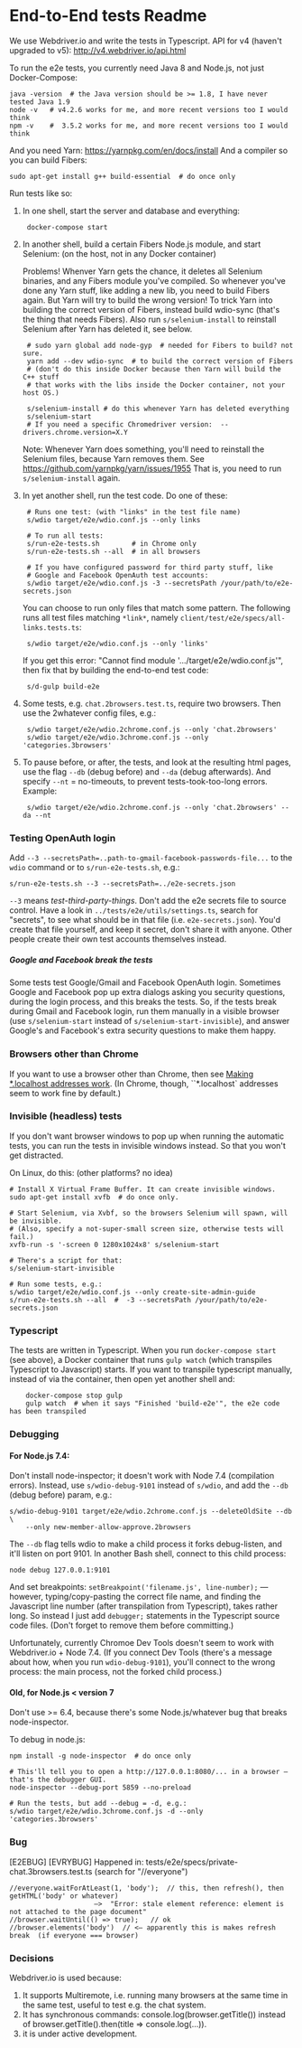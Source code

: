 End-to-End tests Readme
===================

We use Webdriver.io and write the tests in Typescript. API for v4 (haven't upgraded to v5): http://v4.webdriver.io/api.html

To run the e2e tests, you currently need Java 8 and Node.js, not just Docker-Compose:

    java -version  # the Java version should be >= 1.8, I have never tested Java 1.9
    node -v   # v4.2.6 works for me, and more recent versions too I would think
    npm -v    #  3.5.2 works for me, and more recent versions too I would think

And you need Yarn: https://yarnpkg.com/en/docs/install
And a compiler so you can build Fibers:

    sudo apt-get install g++ build-essential  # do once only

Run tests like so:

1. In one shell, start the server and database and everything:

        docker-compose start

1. In another shell, build a certain Fibers Node.js module, and start Selenium: (on the host,
   not in any Docker container)
   
   Problems! Whenver Yarn gets the chance, it deletes all Selenium binaries, and
   any Fibers module you've compiled. So whenever you've done any Yarn stuff, like
   adding a new lib, you need to build Fibers again. But Yarn will try to build the
   wrong version! To trick Yarn into building the correct version of Fibers,
   instead build wdio-sync (that's the thing that needs Fibers).
   Also run `s/selenium-install` to reinstall Selenium after Yarn has deleted it, see below.

        # sudo yarn global add node-gyp  # needed for Fibers to build? not sure.
        yarn add --dev wdio-sync  # to build the correct version of Fibers
        # (don't do this inside Docker because then Yarn will build the C++ stuff
        # that works with the libs inside the Docker container, not your host OS.)
        
        s/selenium-install # do this whenever Yarn has deleted everything
        s/selenium-start
        # If you need a specific Chromedriver version:  --drivers.chrome.version=X.Y

    Note: Whenever Yarn does something, you'll need to reinstall the Selenium files, because
    Yarn removes them. See https://github.com/yarnpkg/yarn/issues/1955
    That is, you need to run `s/selenium-install` again.

1. In yet another shell, run the test code. Do one of these:

        # Runs one test: (with "links" in the test file name)
        s/wdio target/e2e/wdio.conf.js --only links

        # To run all tests:
        s/run-e2e-tests.sh        # in Chrome only
        s/run-e2e-tests.sh --all  # in all browsers

        # If you have configured password for third party stuff, like
        # Google and Facebook OpenAuth test accounts:
        s/wdio target/e2e/wdio.conf.js -3 --secretsPath /your/path/to/e2e-secrets.json

    You can choose to run only files that match some pattern. The following runs
    all test files matching `*link*`, namely `client/test/e2e/specs/all-links.tests.ts`:

        s/wdio target/e2e/wdio.conf.js --only 'links'

    If you get this error: "Cannot find module '.../target/e2e/wdio.conf.js'", then
    fix that by building the end-to-end test code:

        s/d-gulp build-e2e

1. Some tests, e.g. `chat.2browsers.test.ts`, require two browsers. Then use the 2whatever config files, e.g.:

        s/wdio target/e2e/wdio.2chrome.conf.js --only 'chat.2browsers'
        s/wdio target/e2e/wdio.3chrome.conf.js --only 'categories.3browsers'

1. To pause before, or after, the tests, and look at the resulting html pages, use the flag
    `--db` (debug before) and `--da` (debug afterwards).
     And specify `--nt` = no-timeouts, to prevent tests-took-too-long errors. Example:

        s/wdio target/e2e/wdio.2chrome.conf.js --only 'chat.2browsers' --da --nt


### Testing OpenAuth login

Add `--3 --secretsPath=..path-to-gmail-facebook-passwords-file...` to the `wdio` command 
or to `s/run-e2e-tests.sh`, e.g.:
 
```
s/run-e2e-tests.sh --3 --secretsPath=../e2e-secrets.json
```

`--3` means *test-third-party-things*.
Don't add the e2e secrets file to source control.
Have a look in `../tests/e2e/utils/settings.ts`,
search for "secrets", to see what should be in that file (i.e. `e2e-secrets.json`).
You'd create that file yourself, and keep it secret, don't share it with anyone.
Other people create their own test accounts themselves instead.

##### Google and Facebook break the tests

Some tests test Google/Gmail and Facebook OpenAuth login. Sometimes Google and Facebook pop up
extra dialogs asking you security questions, during the login process, and this breaks the tests.
So, if the tests break during Gmail and Facebook login, run them manually in a visible browser
(use `s/selenium-start` instead of `s/selenium-start-invisible`), and answer Google's and
Facebook's extra security questions to make them happy.


### Browsers other than Chrome

If you want to use a browser other than Chrome, then see [Making *.localhost addresses work](./wildcard-dot-localhost.md).
(In Chrome, though, ``*.localhost` addresses seem to work fine by default.)


### Invisible (headless) tests

If you don't want browser windows to pop up when running the automatic tests, you can run
the tests in invisible windows instead. So that you won't get distracted.

On Linux, do this: (other platforms? no idea)

    # Install X Virtual Frame Buffer. It can create invisible windows.
    sudo apt-get install xvfb  # do once only.

    # Start Selenium, via Xvbf, so the browsers Selenium will spawn, will be invisible.
    # (Also, specify a not-super-small screen size, otherwise tests will fail.)
    xvfb-run -s '-screen 0 1280x1024x8' s/selenium-start

    # There's a script for that:
    s/selenium-start-invisible

    # Run some tests, e.g.:
    s/wdio target/e2e/wdio.conf.js --only create-site-admin-guide
    s/run-e2e-tests.sh --all  #  -3 --secretsPath /your/path/to/e2e-secrets.json


### Typescript

The tests are written in Typescript. When you run `docker-compose start` (see above), a Docker container
that runs `gulp watch` (which transpiles Typescript to Javascript) starts. If you want to
transpile typescript manually, instead of via the container, then open yet another shell and:

        docker-compose stop gulp
        gulp watch  # when it says "Finished 'build-e2e'", the e2e code has been transpiled


### Debugging

#### For Node.js 7.4:

Don't install node-inspector; it doesn't work with Node 7.4 (compilation errors). Instead,
use `s/wdio-debug-9101` instead of `s/wdio`, and add the `--db` (debug before) param,
e.g.:

```
s/wdio-debug-9101 target/e2e/wdio.2chrome.conf.js --deleteOldSite --db \
    --only new-member-allow-approve.2browsers
```

The `--db` flag tells wdio to make a child process it forks debug-listen,
and it'll listen on port 9101. In another Bash shell, connect to this child process:

```
node debug 127.0.0.1:9101
```

And set breakpoints:  `setBreakpoint('filename.js', line-number);` — however, typing/copy-pasting
the correct file name, and finding the Javascript line number (after transpilation from
Typescript), takes rather long. So instead I just add `debugger;` statements in the Typescript
source code files. (Don't forget to remove them before committing.)

Unfortunately, currently Chromoe Dev Tools doesn't seem to work with Webdriver.io + Node 7.4.
(If you connect Dev Tools (there's a message about how, when you run `wdio-debug-9101`), you'll
connect to the wrong process: the main process, not the forked child process.)


#### Old, for Node.js < version 7

Don't use >= 6.4, because there's some Node.js/whatever bug that breaks node-inspector.

To debug in node.js:

    npm install -g node-inspector  # do once only

    # This'll tell you to open a http://127.0.0.1:8080/... in a browser — that's the debugger GUI.
    node-inspector --debug-port 5859 --no-preload

    # Run the tests, but add --debug = -d, e.g.:
    s/wdio target/e2e/wdio.3chrome.conf.js -d --only 'categories.3browsers'


### Bug

\[E2EBUG] \[EVRYBUG] Happened in: tests/e2e/specs/private-chat.3browsers.test.ts  (search for "//everyone")

```
//everyone.waitForAtLeast(1, 'body');  // this, then refresh(), then getHTML('body' or whatever)
                     —>  "Error: stale element reference: element is not attached to the page document"
//browser.waitUntil(() => true);   // ok
//browser.elements('body')  // <— apparently this is makes refresh break  (if everyone === browser)
```

### Decisions

Webdriver.io is used because:
  1. It supports Multiremote, i.e. running many browsers at the same time in the same test, useful to test e.g. the chat system.
  2. It has synchronous commands: console.log(browser.getTitle()) instead of browser.getTitle().then(title => console.log(...)).
  3. it is under active development.

